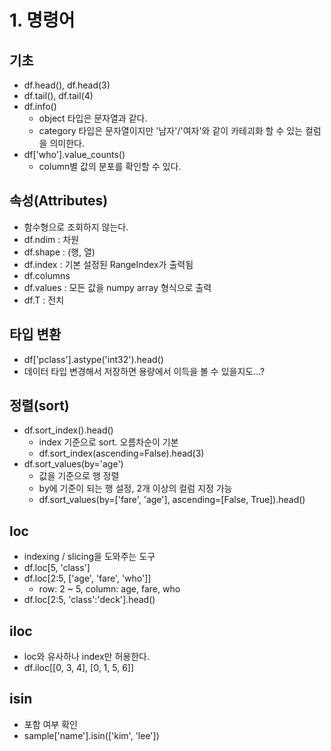 # 1. 명령어

## 기초
- df.head(), df.head(3)
- df.tail(), df.tail(4)
- df.info()
  - object 타입은 문자열과 같다.
  - category 타입은 문자열이지만 '남자'/'여자'와 같이 카테괴화 할 수 있는 컬럼을 의미한다.
- df['who'].value_counts()
  - column별 값의 분포를 확인할 수 있다.

## 속성(Attributes)
- 함수형으로 조회하지 않는다.
- df.ndim : 차원
- df.shape : (행, 열)
- df.index : 기본 설정된 RangeIndex가 출력됨
- df.columns
- df.values : 모든 값을 numpy array 형식으로 출력
- df.T : 전치

## 타입 변환
- df['pclass'].astype('int32').head()
- 데이터 타입 변경해서 저장하면 용량에서 이득을 볼 수 있을지도...?

## 정렬(sort)
- df.sort_index().head()
  - index 기준으로 sort. 오름차순이 기본
  - df.sort_index(ascending=False).head(3)
- df.sort_values(by='age')
  - 값을 기준으로 행 정렬
  - by에 기준이 되는 행 설정, 2개 이상의 컬럼 지정 가능
  - df.sort_values(by=['fare', 'age'], ascending=[False, True]).head()

## loc
- indexing / slicing을 도와주는 도구
- df.loc[5, 'class']
- df.loc[2:5, ['age', 'fare', 'who']]
  - row: 2 ~ 5, column: age, fare, who
- df.loc[2:5, 'class':'deck'].head()

## iloc
- loc와 유사하나 index만 허용한다.
- df.iloc[[0, 3, 4], [0, 1, 5, 6]]

## isin
- 포함 여부 확인
- sample['name'].isin(['kim', 'lee'])
